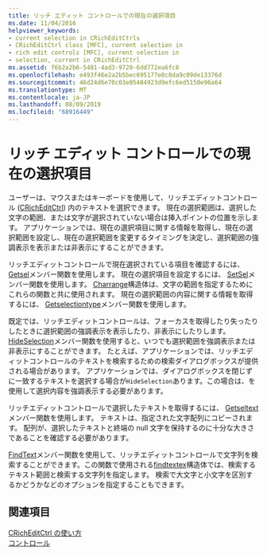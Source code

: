 ```yaml
---
title: リッチ エディット コントロールでの現在の選択項目
ms.date: 11/04/2016
helpviewer_keywords:
- current selection in CRichEditCtrls
- CRichEditCtrl class [MFC], current selection in
- rich edit controls [MFC], current selection in
- selection, current in CRichEditCtrl
ms.assetid: f6b2a2b6-5481-4ad3-9720-6dd772ea6fc8
ms.openlocfilehash: e493f46e2a2b5bec695177e8c8da9c09de13376d
ms.sourcegitcommit: 46d24d6e70c03e05484923d9efc6ed5150e96a64
ms.translationtype: MT
ms.contentlocale: ja-JP
ms.lasthandoff: 08/09/2019
ms.locfileid: "68916449"
---
```

# <a name="current-selection-in-a-rich-edit-control"></a>リッチ エディット コントロールでの現在の選択項目

ユーザーは、マウスまたはキーボードを使用して、リッチエディットコントロール ([CRichEditCtrl](../mfc/reference/cricheditctrl-class.md)) 内のテキストを選択できます。 現在の選択範囲は、選択した文字の範囲、または文字が選択されていない場合は挿入ポイントの位置を示します。 アプリケーションでは、現在の選択項目に関する情報を取得し、現在の選択範囲を設定し、現在の選択範囲を変更するタイミングを決定し、選択範囲の強調表示を表示または非表示にすることができます。

リッチエディットコントロールで現在選択されている項目を確認するには、 [Getsel](../mfc/reference/cricheditctrl-class.md#getsel)メンバー関数を使用します。 現在の選択項目を設定するには、 [SetSel](../mfc/reference/cricheditctrl-class.md#setsel)メンバー関数を使用します。 [Charrange](/windows/desktop/api/richedit/ns-richedit-charrange)構造体は、文字の範囲を指定するためにこれらの関数と共に使用されます。 現在の選択範囲の内容に関する情報を取得するには、 [Getselectiontype](../mfc/reference/cricheditctrl-class.md#getselectiontype)メンバー関数を使用します。

既定では、リッチエディットコントロールは、フォーカスを取得したり失ったりしたときに選択範囲の強調表示を表示したり、非表示にしたりします。 [HideSelection](../mfc/reference/cricheditctrl-class.md#hideselection)メンバー関数を使用すると、いつでも選択範囲を強調表示または非表示にすることができます。 たとえば、アプリケーションでは、リッチエディットコントロールのテキストを検索するための検索ダイアログボックスが提供される場合があります。 アプリケーションでは、ダイアログボックスを閉じずに一致するテキストを選択する場合が`HideSelection`あります。この場合は、を使用して選択内容を強調表示する必要があります。

リッチエディットコントロールで選択したテキストを取得するには、 [Getseltext](../mfc/reference/cricheditctrl-class.md#getseltext)メンバー関数を使用します。 テキストは、指定された文字配列にコピーされます。 配列が、選択したテキストと終端の null 文字を保持するのに十分な大きさであることを確認する必要があります。

[FindText](../mfc/reference/cricheditctrl-class.md#findtext)メンバー関数を使用して、リッチエディットコントロールで文字列を検索することができます。この関数で使用される[findtextex](/windows/desktop/api/richedit/ns-richedit-findtextexa)構造体では、検索するテキスト範囲と検索する文字列を指定します。 検索で大文字と小文字を区別するかどうかなどのオプションを指定することもできます。

## <a name="see-also"></a>関連項目

[CRichEditCtrl の使い方](../mfc/using-cricheditctrl.md)<br/>
[コントロール](../mfc/controls-mfc.md)

